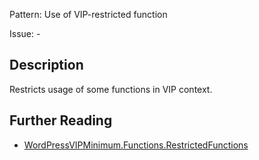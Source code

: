 Pattern: Use of VIP-restricted function

Issue: -

## Description

Restricts usage of some functions in VIP context.

## Further Reading

* [WordPressVIPMinimum.Functions.RestrictedFunctions](https://github.com/Automattic/VIP-Coding-Standards/tree/develop/WordPressVIPMinimum/Sniffs/Functions/RestrictedFunctionsSniff.php)
